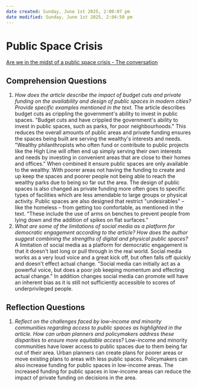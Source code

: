 ```yaml
---
date created: Sunday, June 1st 2025, 2:00:07 pm
date modified: Sunday, June 1st 2025, 2:04:50 pm
---
```


# Public Space Crisis
[Are we in the midst of a public space crisis - The conversation](https://theconversation.com/are-we-in-the-midst-of-a-public-space-crisis-56124)
## Comprehension Questions

1. *How does the article describe the impact of budget cuts and private funding on the availability and design of public spaces in modern cities? Provide specific examples mentioned in the text.*
The article describes budget cuts as crippling the government's ability to invest in public spaces.
	"Budget cuts and have crippled the government's ability to invest in public spaces, such as parks, for poor neighbourhoods."
This reduces the overall amounts of public areas and private funding ensures the spaces being built are serving the wealthy's interests and needs.
	"Wealthy philanthropists who often fund or contribute to public projects like the High Line will often end up simply serving their own interests and needs by investing in convenient areas that are close to their homes and offices."
When combined it ensure public spaces are only available to the wealthy. With poorer areas not having the funding to create and up keep the spaces and poorer people not being able to reach the wealthy parks due to being so far out the area. The design of public spaces is also changed as private funding more often goes to specific types of facilities which are less amendable to large groups or physical activity. Public spaces are also designed that restrict "undesirables" – like the homeless – from getting too comfortable, as mentioned in the text.
	"These include the use of arms on benches to prevent people from lying down and the addition of spikes on flat surfaces."
2. *What are some of the limitations of social media as a platform for democratic engagement according to the article? How does the author suggest combining the strengths of digital and physical public spaces?*
A limitation of social media as a platform for democratic engagement is that it doesn't last long or pull through in the real world. Social media works as a very loud voice and a great kick off, but often falls off quickly and doesn't effect actual change.
	"Social media can initially act as a powerful voice, but does a poor job keeping momentum and effecting actual change."
In addition changes social media can promote will have an inherent bias as it is still not sufficiently accessible to scores of underprivileged people.
## Reflection Questions

1. *Reflect on the challenges faced by low-income and minority communities regarding access to public spaces as highlighted in the article. How can urban planners and policymakers address these disparities to ensure more equitable access?*
Low-income and minority communities have lower access to public spaces due to them being far out of their area. Urban planners can create plans for poorer areas or move existing plans to areas with less public spaces. Policymakers can also increase funding for public spaces in low-income areas. The increased funding for public spaces in low-income areas can reduce the impact of private funding on decisions in the area.